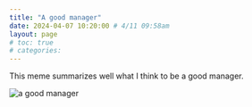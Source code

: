 ```yaml
---
title: "A good manager"
date: 2024-04-07 10:20:00 # 4/11 09:58am
layout: page
# toc: true
# categories:
---
```


This meme summarizes well what I think to be a good manager.

![a good manager](../../../assets/img/a_good_manager.png)
